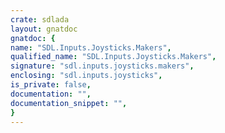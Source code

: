 ```yaml
---
crate: sdlada
layout: gnatdoc
gnatdoc: {
name: "SDL.Inputs.Joysticks.Makers",
qualified_name: "SDL.Inputs.Joysticks.Makers",
signature: "sdl.inputs.joysticks.makers",
enclosing: "sdl.inputs.joysticks",
is_private: false,
documentation: "",
documentation_snippet: "",
}
---
```

